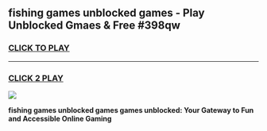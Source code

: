 
## fishing games unblocked games - Play Unblocked Gmaes & Free #398qw
<h3>
<a href="https://premium.freeplayer.one?title=fishing_games_unblocked_games&ref=01M">CLICK TO PLAY</a></h3>
<hr>

<h3>
<a href="https://premium.freeplayer.one?title=fishing_games_unblocked_games&ref=01M">CLICK 2 PLAY</a>
  
</h3>

<a href="https://premium.freeplayer.one?title=fishing_games_unblocked_games&ref=01M"><img src="https://clearcache.store/games.png"></a>


**fishing games unblocked games games unblocked: Your Gateway to Fun and Accessible Online Gaming**
